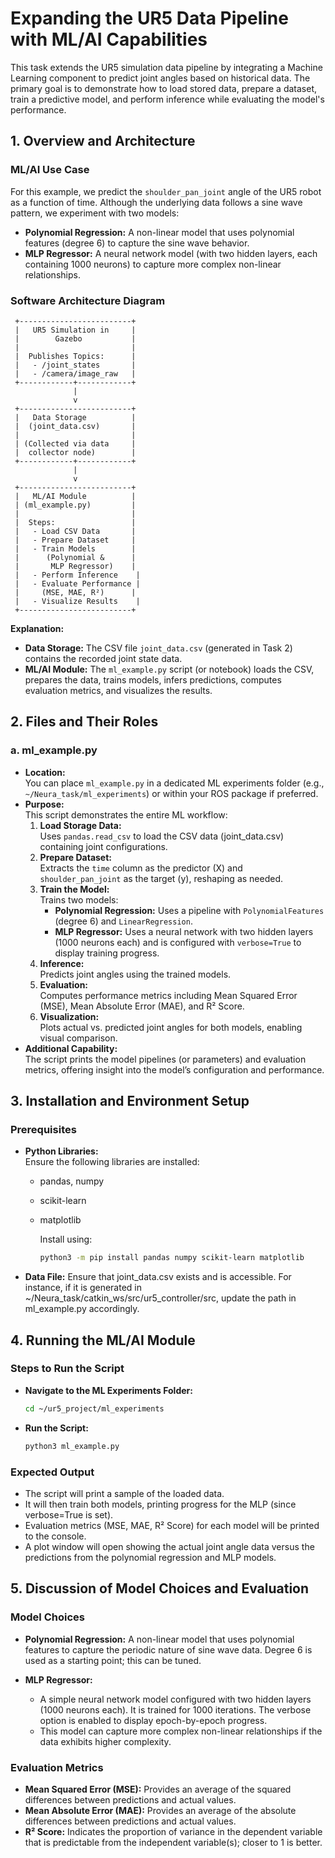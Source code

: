 # Expanding the UR5 Data Pipeline with ML/AI Capabilities

This task extends the UR5 simulation data pipeline by integrating a Machine Learning component to predict joint angles based on historical data. The primary goal is to demonstrate how to load stored data, prepare a dataset, train a predictive model, and perform inference while evaluating the model's performance.


## 1. Overview and Architecture

### ML/AI Use Case
For this example, we predict the `shoulder_pan_joint` angle of the UR5 robot as a function of time. Although the underlying data follows a sine wave pattern, we experiment with two models:
- **Polynomial Regression:** A non-linear model that uses polynomial features (degree 6) to capture the sine wave behavior.
- **MLP Regressor:** A neural network model (with two hidden layers, each containing 1000 neurons) to capture more complex non-linear relationships.

### Software Architecture Diagram

     +-------------------------+
     |   UR5 Simulation in     |  
     |        Gazebo           |
     |                         |
     |  Publishes Topics:      |
     |   - /joint_states       |  
     |   - /camera/image_raw   |
     +------------+------------+
                  |
                  v
     +-------------------------+
     |   Data Storage          |
     |  (joint_data.csv)       |
     |                         |
     | (Collected via data     |
     |  collector node)        |
     +------------+------------+
                  |
                  v
     +-------------------------+
     |   ML/AI Module          |
     | (ml_example.py)         |
     |                         |
     |  Steps:                 |
     |   - Load CSV Data       |
     |   - Prepare Dataset     |
     |   - Train Models        |
     |      (Polynomial &      |
     |       MLP Regressor)    |
     |   - Perform Inference    |
     |   - Evaluate Performance |
     |     (MSE, MAE, R²)      |
     |   - Visualize Results    |
     +-------------------------+


**Explanation:**
- **Data Storage:** The CSV file `joint_data.csv` (generated in Task 2) contains the recorded joint state data.
- **ML/AI Module:** The `ml_example.py` script (or notebook) loads the CSV, prepares the data, trains models, infers predictions, computes evaluation metrics, and visualizes the results.


## 2. Files and Their Roles

### a. ml_example.py
- **Location:**  
  You can place `ml_example.py` in a dedicated ML experiments folder (e.g., `~/Neura_task/ml_experiments`) or within your ROS package if preferred.
- **Purpose:**  
  This script demonstrates the entire ML workflow:
  1. **Load Storage Data:**  
     Uses `pandas.read_csv` to load the CSV data (joint_data.csv) containing joint configurations.
  2. **Prepare Dataset:**  
     Extracts the `time` column as the predictor (X) and `shoulder_pan_joint` as the target (y), reshaping as needed.
  3. **Train the Model:**  
     Trains two models:
     - **Polynomial Regression:** Uses a pipeline with `PolynomialFeatures` (degree 6) and `LinearRegression`.
     - **MLP Regressor:** Uses a neural network with two hidden layers (1000 neurons each) and is configured with `verbose=True` to display training progress.
  4. **Inference:**  
     Predicts joint angles using the trained models.
  5. **Evaluation:**  
     Computes performance metrics including Mean Squared Error (MSE), Mean Absolute Error (MAE), and R² Score.
  6. **Visualization:**  
     Plots actual vs. predicted joint angles for both models, enabling visual comparison.
- **Additional Capability:**  
  The script prints the model pipelines (or parameters) and evaluation metrics, offering insight into the model’s configuration and performance.


## 3. Installation and Environment Setup

### Prerequisites
- **Python Libraries:**  
  Ensure the following libraries are installed:
  - pandas, numpy
  - scikit-learn
  - matplotlib

    Install using:
    ```bash
    python3 -m pip install pandas numpy scikit-learn matplotlib


- **Data File:**
    Ensure that joint_data.csv exists and is accessible. For instance, if it is generated in ~/Neura_task/catkin_ws/src/ur5_controller/src, update the path in ml_example.py accordingly.


## 4. Running the ML/AI Module

### Steps to Run the Script
- **Navigate to the ML Experiments Folder:**  
    ```bash
    cd ~/ur5_project/ml_experiments

- **Run the Script:**
    ```bash
    python3 ml_example.py

### Expected Output
- The script will print a sample of the loaded data.
- It will then train both models, printing progress for the MLP (since verbose=True is set).
- Evaluation metrics (MSE, MAE, R² Score) for each model will be printed to the console.
- A plot window will open showing the actual joint angle data versus the predictions from the polynomial regression and MLP models.


## 5. Discussion of Model Choices and Evaluation

### Model Choices
- **Polynomial Regression:**
    A non-linear model that uses polynomial features to capture the periodic nature of sine wave data. Degree 6 is used as a starting point; this can be tuned.

- **MLP Regressor:**
    - A simple neural network model configured with two hidden layers (1000 neurons each). It is trained for 1000 iterations. The verbose option is enabled to display epoch-by-epoch progress.
    - This model can capture more complex non-linear relationships if the data exhibits higher complexity.

### Evaluation Metrics
- **Mean Squared Error (MSE):**
    Provides an average of the squared differences between predictions and actual values.
- **Mean Absolute Error (MAE):**
    Provides an average of the absolute differences between predictions and actual values.
- **R² Score:**
    Indicates the proportion of variance in the dependent variable that is predictable from the independent variable(s); closer to 1 is better.
